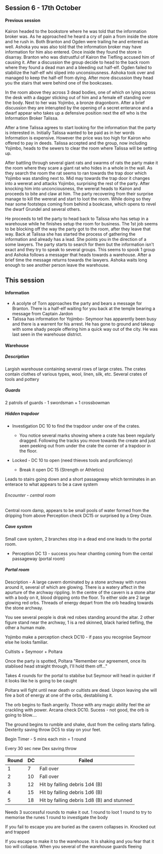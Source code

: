 ## Session 6 - 17th October

#### Previous session

Kairon headed to the bookstore where he was told that the information broker was. As he approached he heard a cry of pain a from inside the store and he rush in. Both Branton and Ogden were trailing he and entered as well. Ashoka you was also told that the information broker may have information for him also entered. Once inside they found the store in disarray. Branton who was distrustful of Kairon the Tiefling accused him of causing it. After a discussion the group decide to head to the back room where they found a dead man and a bleeding out half-elf. Ogden failed to stabilize the half-elf whi sliped into unconsiousness. Ashoka took over and managed to keep the half-elf from dying. After more discussion they head you the stairs that were behind one of the bookcases.

In the room above they across 3 dead bodies, one of which on lying across the desk with a dagger sticking out of him and a female elf standing over the body. Next to her was Yojimbo, a bronze dragonborn. After a brief discussion they are interupted by the opening of a secret enterance and a dwarf appear who takes up a defensive position next the elf who is the Information Broker Talissa. 

After a time Talissa agrees to start looking for the information that the party is interested in. Initially Talissa wanted to be paid as in her words Information is expensive. However the price was too high for Kairon who offered to pay in deeds. Talissa accepted and the group, now including Yojimbo, heads to the sewers to clear the room where Talissa will be setting up.

After battling through several giant rats and swarms of rats the party make it the room where they scare a giant rat who hides in a whole in the wall. As they search the room the rat seems to ran towards the trap door which Yojimbo was standing next to. Mid may towards the trap door it changes into a wererat and attacks Yojimbo, surprising the rest of the party. After knocking him into unconciousness, the wererat heads to Kairon and proceeds to bite and claw at him. The party recovering from their surprise manage to kill the wererat and start to loot the room. While doing so they hear some footsteps coming from behind a bookcase, which opens to revel the dwarf Grundel and several others. 

He proceeds to tell the party to head back to Talissa who has setup in a warehouse while he finishes setup the room for business. The 1st job seems to be blocking off the way the party got to the room, after they leave that way. Back at Talissa she has started the process of gathering the information and already has a lead. She points you in the direction of a some lawyers. The party starts to search for them but the information isn't exact and they try to speak to several groups. This seems to spook 1 group and Ashoka follows a messager that heads towards a warehouse. After a brief time the message returns towards the lawyers. Ashoka waits long enough to see another person leave the warehouse.

## This session

#### Information

* A acolyte of Torn approaches the party and bears a message for Branton. There is a half-elf waiting for you back at the temple bearing a message from Captain Jardon
* Talissa has information for Yojimbo- Seymoor has apparently been busy and there is a warrent for his arrest. He has gone to ground and takeup with some shady people offering him a quick way out of the city. He was last seen in the warehouse district.


#### Warehouse

##### Description
Largish warehouse containing several rows of large crates. The crates contain clothes of various types, wool, linen, silk, etc. Several crates of tools and pottery

##### Guards
2 patrols of guards - 1 swordsman + 1 crossbowman

##### Hidden trapdoor

* Investigation DC 10 to find the trapdoor under one of the crates. 
  * You notice several marks showing where a crate has been regularly dragged. Following the tracks you move towards the create and just seen peeking out from under the crate the corner of a trapdoor in the floor.
  
* Locked - DC 10 to open (need thieves tools and proficiency)
  * Break it open DC 15 (Strength or Athletics)
  
Leads to stairs going down and a short passageway which terminates in an enterace to what appears to be a cave system

###### Encounter - central room

Central room damp, appears to be small pools of water formed from the dripping from above
Perception check DC15 or surprised by a Grey Ooze.

##### Cave system

Small cave system, 2 branches stop in a dead end one leads to the portal room. 

* Perception DC 13 - success you hear chanting coming from the cental passageway (portal room)

##### Portal room

Description - A large cavern dominated by a stone archway with runes around it, several of which are glowing. There is a watery affect in the apurture of the archway rippling. In the centre of the cavern is a stone altar with a body on it, blood dripping onto the floor. To either side are 2 large glowing red orbs. Threads of energy depart from the orb heading towards the stone archway.

You see several people is drak red robes standing around the altar. 2 other figure stand near the archway, 1 is a red skinned, black haried tiefling, the other a human male.

Yojimbo make a perception check DC10 - if pass you recognise Seymoor else he looks familiar.

Cultists + Seymoor + Poltara

Once the party is spotted, Poltara "Remember our agreement, once its stablised head straight through, I'll hold them off..." 

Takes 4 rounds for the portal to stabilse but Seymoor will head in quicker if it looks like he is going to be caught

Poltara will fight until near death or cultists are dead. Unpon leaving she will fire a bolt of energy at one of the orbs, destablising it. 

The orb begins to flash angerily. Those with any magic ability feel the air crackling with power. Arcana check DC10. Sucess - not good, the orb is going to blow....

The ground begins to rumble and shake, dust from the ceiling starts falling. Dexterity saving throw DC5 to stay on your feet.

Begin Timer - 5 mins each min = 1 round

Every 30 sec new Dex saving throw

| Round | DC | Failed |
|------|------|------|
| 1 | 7 | Fall over |
|2 | 10 | Fall over |
| 3 | 12 | Hit by falling debris 1d4 (B) |
| 4 | 15 | Hit by falling debris 1d6 (B) |
| 5 | 18 | Hit by falling debris 1d8 (B) and stunned |

Needs 3 successful rounds to make it out.
1 round to loot
1 round to try to memorise the runes
1 round to investigate the body

If you fail to escape you are buried as the cavern collapses in. Knocked out and trapped

If you escape to make it to the warehouse. It is shaking and you fear that it too will collapse. When you several of the warehouse guards fleeing


